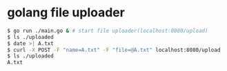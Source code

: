 # golang file uploader

```sh
$ go run ./main.go & # start file uploader(localhost:8080/upload)
$ ls ./uploaded
$ date >| A.txt
$ curl -X POST -F "name=A.txt" -F "file=@A.txt" localhost:8080/upload
$ ls ./uploaded
A.txt
```
